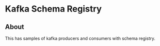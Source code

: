 # Kafka Schema Registry

## About

This has samples of kafka producers and consumers with schema registry.
